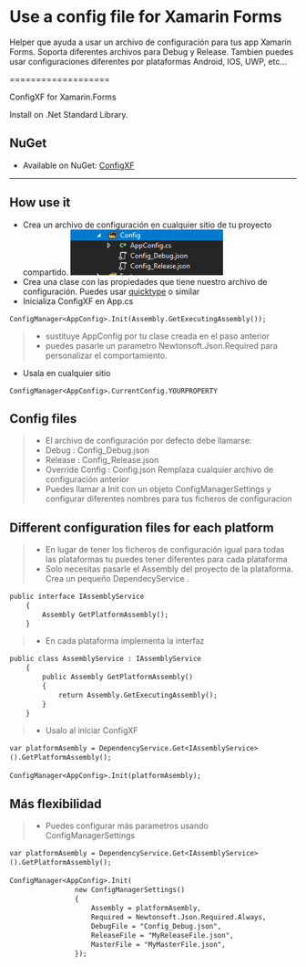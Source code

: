 # Use a config file for Xamarin Forms

Helper que ayuda a usar un archivo de configuración para tus app Xamarin Forms. Soporta diferentes archivos para Debug y Release.
Tambien puedes usar configuraciones diferentes por plataformas Android, IOS, UWP, etc... 

 ===================


ConfigXF for Xamarin.Forms

Install on .Net Standard Library.

## NuGet
* Available on NuGet: [ConfigXF](https://www.nuget.org/packages/ConfigXF/)

----------

How use it
-------------

* Crea un archivo de configuración en cualquier sitio de tu proyecto compartido.
![Config files](images/configfiles.png)
* Crea una clase con las propiedades que tiene nuestro archivo de configuración. Puedes usar [quicktype](https://quicktype.io/csharp/) o similar
* Inicializa ConfigXF en App.cs 
```
ConfigManager<AppConfig>.Init(Assembly.GetExecutingAssembly());
```
> - sustituye AppConfig por tu clase creada en el paso anterior
> - puedes pasarle un parametro Newtonsoft.Json.Required para personalizar el comportamiento.
* Usala en cualquier sitio 
```
ConfigManager<AppConfig>.CurrentConfig.YOURPROPERTY
```



## Config files
> - El archivo de configuración por defecto debe llamarse:
> - Debug : Config_Debug.json
> - Release : Config_Release.json
> - Override Config : Config.json Remplaza cualquier archivo de configuración anterior
> - Puedes llamar a Init con un objeto ConfigManagerSettings y configurar diferentes nombres para tus ficheros de configuracion


## Different configuration files for each platform

> - En lugar de tener los ficheros de configuración igual para todas las plataformas tu puedes tener diferentes para cada plataforma
> - Solo necesitas pasarle el Assembly del proyecto de la plataforma. Crea un pequeño DependecyService .
```
public interface IAssemblyService
    {
        Assembly GetPlatformAssembly();
    }
```
> - En cada plataforma implementa la interfaz
```
public class AssemblyService : IAssemblyService
    {
        public Assembly GetPlatformAssembly()
        {
            return Assembly.GetExecutingAssembly();
        }
    }
```
> - Usalo al iniciar ConfigXF
```
var platformAsembly = DependencyService.Get<IAssemblyService>().GetPlatformAssembly();

ConfigManager<AppConfig>.Init(platformAsembly);
```

## Más flexibilidad
> - Puedes configurar más parametros usando ConfigManagerSettings
```
var platformAsembly = DependencyService.Get<IAssemblyService>().GetPlatformAssembly();

ConfigManager<AppConfig>.Init(
                new ConfigManagerSettings()
                {
                    Assembly = platformAsembly,
                    Required = Newtonsoft.Json.Required.Always,
                    DebugFile = "Config_Debug.json",
                    ReleaseFile = "MyReleaseFile.json",
                    MasterFile = "MyMasterFile.json",
                });
```
